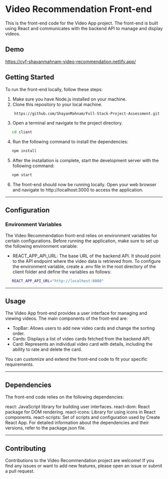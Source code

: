 # Video Recommendation Front-end

This is the front-end code for the Video App project. The front-end is built using React and communicates with the backend API to manage and display videos.

## Demo

https://cyf-shayanmahnam-video-recommendation.netlify.app/

## Getting Started

To run the front-end locally, follow these steps:

1. Make sure you have Node.js installed on your machine.
2. Clone this repository to your local machine.
```bash
    https://github.com/ShayanMahnam/Full-Stack-Project-Assessment.git
```
3. Open a terminal and navigate to the project directory.
```bash
   cd client
```
4. Run the following command to install the dependencies:

```bash
   npm install
```
5. After the installation is complete, start the development server with the following command:
```bash
   npm start
```
6. The front-end should now be running locally. Open your web browser and navigate to http://localhost:3000 to access the application.

---

## Configuration
### Environment Variables
The Video Recommendation front-end relies on environment variables for certain configurations. Before running the application, make sure to set up the following environment variable:

- REACT_APP_API_URL: The base URL of the backend API. It should point to the API endpoint where the video data is retrieved from.
To configure the environment variable, create a .env file in the root directory of the client folder and define the variables as follows:
```bash
   REACT_APP_API_URL="http://localhost:8080"
```
---

## Usage
The Video App front-end provides a user interface for managing and viewing videos. The main components of the front-end are:

- TopBar: Allows users to add new video cards and change the sorting order.
- Cards: Displays a list of video cards fetched from the backend API.
- Card: Represents an individual video card with details, including the ability to rate and delete the card.

You can customize and extend the front-end code to fit your specific requirements.

---
## Dependencies
The front-end code relies on the following dependencies:

react: JavaScript library for building user interfaces.
react-dom: React package for DOM rendering.
react-icons: Library for using icons in React components.
react-scripts: Set of scripts and configuration used by Create React App.
For detailed information about the dependencies and their versions, refer to the package.json file.

---

## Contributing
Contributions to the Video Recommendation project are welcome! If you find any issues or want to add new features, please open an issue or submit a pull request.
